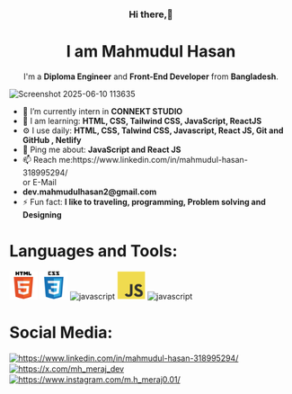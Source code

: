  <strong><h3 align="center" class="heading-element" dir="auto">Hi there,👋</h3> <h1 align="center" class="heading-element" dir="auto">I am Mahmudul Hasan</h1> </strong> 

<p align="center" class="heading-element" dir="auto">I'm a <strong>Diploma Engineer</strong> and <strong>Front-End Developer</strong> from <strong>Bangladesh</strong>.</p>

![Screenshot 2025-06-10 113635](https://github.com/user-attachments/assets/69e73768-2fe2-4b9e-844b-fa8d402aae56)

<ul>
  <li>🏢 I’m currently intern in <strong>CONNEKT STUDIO</strong> </li>
  <li>🌱 I am learning: <strong> HTML, CSS, Tailwind CSS, JavaScript, ReactJS</strong></li>
  <li>⚙️ I use daily: <strong>HTML, CSS, Talwind CSS, Javascript, React JS, Git and GitHub , Netlify</strong> </li>
  <li>💬 Ping me about: <strong>JavaScript and React JS</strong>  </li>
  <li>📫 Reach me:https://www.linkedin.com/in/mahmudul-hasan-318995294/</li>
 or E-Mail
 <li> <b>dev.mahmudulhasan2@gmail.com</b></li>
  <li>⚡ Fun fact: <strong>I like to traveling, programming, Problem solving and Designing </strong> </li>
</ul> 

<h1>Languages and Tools:</h1>
<p align="left" dir="auto"> 
  <img src="https://raw.githubusercontent.com/devicons/devicon/master/icons/html5/html5-original-wordmark.svg" alt="html5" width="50" height="50" style="max-width: 100%;"> </a> <img src="https://raw.githubusercontent.com/devicons/devicon/master/icons/css3/css3-original-wordmark.svg" alt="css3" width="50" height="50" style="max-width: 100%;"> <img src="https://encrypted-tbn0.gstatic.com/images?q=tbn:ANd9GcTSDKn3vA2YUbXzN0ZC3gALWJ08gJN-Drl15w&s.svg" alt="javascript" width="50" height="50" style="max-width: 100%;"> <img src="https://raw.githubusercontent.com/devicons/devicon/master/icons/javascript/javascript-original.svg" alt="javascript" width="50" height="50" style="max-width: 100%;"> 
<img src="https://encrypted-tbn0.gstatic.com/images?q=tbn:ANd9GcRuZbZRHsGIPHphj_dtaCEpwlKYSR_kwfJrAcGdI84eWssxBzY2It2fQUHIxAbF0BOc1Vk&usqp=CAU.svg" alt="javascript" width="50" height="50" style="max-width: 100%;"> 

<h1>Social Media:</h1> 
<p align="left" dir="auto">
<a href="https://www.linkedin.com/in/mahmudul-hasan-318995294/" rel="nofollow"><img align="center" src="https://raw.githubusercontent.com/rahuldkjain/github-profile-readme-generator/master/src/images/icons/Social/linked-in-alt.svg" alt="https://www.linkedin.com/in/mahmudul-hasan-318995294/" height="30" width="40" style="max-width: 100%;"></a>
<a href="https://x.com/mh_meraj_dev" rel="nofollow"><img align="center" src="https://raw.githubusercontent.com/rahuldkjain/github-profile-readme-generator/master/src/images/icons/Social/twitter.svg" alt="https://x.com/mh_meraj_dev" height="30" width="40" style="max-width: 100%;"></a>
<a href="https://www.instagram.com/m.h_meraj0.01/" rel="nofollow"><img align="center" src="https://raw.githubusercontent.com/rahuldkjain/github-profile-readme-generator/master/src/images/icons/Social/instagram.svg" alt="https://www.instagram.com/m.h_meraj0.01/" height="30" width="40" style="max-width: 100%;"></a>
</p> 
